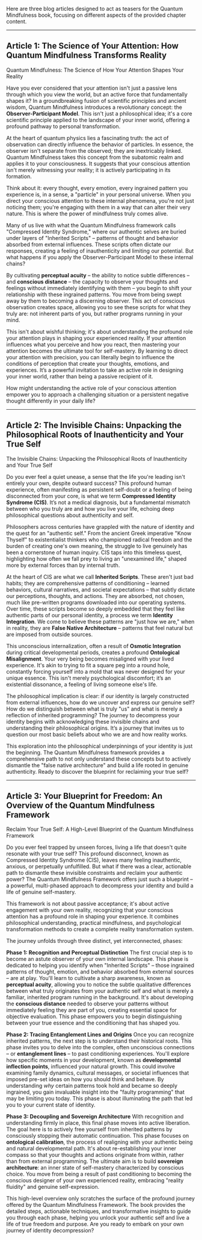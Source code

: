 Here are three blog articles designed to act as teasers for the Quantum Mindfulness book, focusing on different aspects of the provided chapter content.

---

## Article 1: The Science of Your Attention: How Quantum Mindfulness Transforms Reality

 Quantum Mindfulness: The Science of How Your Attention Shapes Your Reality

Have you ever considered that your attention isn't just a passive lens through which you view the world, but an active force that fundamentally shapes it? In a groundbreaking fusion of scientific principles and ancient wisdom, Quantum Mindfulness introduces a revolutionary concept: the **Observer-Participant Model**. This isn't just a philosophical idea; it's a core scientific principle applied to the landscape of your inner world, offering a profound pathway to personal transformation.

At the heart of quantum physics lies a fascinating truth: the act of observation can directly influence the behavior of particles. In essence, the observer isn't separate from the observed; they are inextricably linked. Quantum Mindfulness takes this concept from the subatomic realm and applies it to your consciousness. It suggests that your conscious attention isn't merely witnessing your reality; it is actively participating in its formation.

Think about it: every thought, every emotion, every ingrained pattern you experience is, in a sense, a "particle" in your personal universe. When you direct your conscious attention to these internal phenomena, you're not just noticing them; you're engaging with them in a way that can alter their very nature. This is where the power of mindfulness truly comes alive.

Many of us live with what the Quantum Mindfulness framework calls "Compressed Identity Syndrome," where our authentic selves are buried under layers of "Inherited Scripts" – patterns of thought and behavior absorbed from external influences. These scripts often dictate our responses, creating a feeling of inauthenticity and limiting our potential. But what happens if you apply the Observer-Participant Model to these internal chains?

By cultivating **perceptual acuity** – the ability to notice subtle differences – and **conscious distance** – the capacity to observe your thoughts and feelings without immediately identifying with them – you begin to shift your relationship with these ingrained patterns. You move from being swept away by them to becoming a discerning observer. This act of conscious observation creates space, allowing you to see these scripts for what they truly are: not inherent parts of you, but rather programs running in your mind.

This isn't about wishful thinking; it's about understanding the profound role your attention plays in shaping your experienced reality. If your attention influences what you perceive and how you react, then mastering your attention becomes the ultimate tool for self-mastery. By learning to direct your attention with precision, you can literally begin to influence the conditions of perception that create your thoughts, emotions, and experiences. It’s a powerful invitation to take an active role in designing your inner world, rather than being a passive recipient of it.

How might understanding the active role of your conscious attention empower you to approach a challenging situation or a persistent negative thought differently in your daily life?

---

## Article 2: The Invisible Chains: Unpacking the Philosophical Roots of Inauthenticity and Your True Self

 The Invisible Chains: Unpacking the Philosophical Roots of Inauthenticity and Your True Self

Do you ever feel a quiet unease, a sense that the life you're leading isn't entirely your own, despite outward success? This profound human experience, often manifesting as persistent self-doubt or a feeling of being disconnected from your core, is what we term **Compressed Identity Syndrome (CIS)**. It’s not a medical diagnosis, but a fundamental mismatch between who you truly are and how you live your life, echoing deep philosophical questions about authenticity and self.

Philosophers across centuries have grappled with the nature of identity and the quest for an "authentic self." From the ancient Greek imperative "Know Thyself" to existentialist thinkers who championed radical freedom and the burden of creating one's own meaning, the struggle to live genuinely has been a cornerstone of human inquiry. CIS taps into this timeless quest, highlighting how often we fall prey to living an "unexamined life," shaped more by external forces than by internal truth.

At the heart of CIS are what we call **Inherited Scripts**. These aren't just bad habits; they are comprehensive patterns of conditioning – learned behaviors, cultural narratives, and societal expectations – that subtly dictate our perceptions, thoughts, and actions. They are absorbed, not chosen, much like pre-written programs downloaded into our operating systems. Over time, these scripts become so deeply embedded that they feel like authentic parts of our personal identity, a process we term **Identity Integration**. We come to believe these patterns are "just how we are," when in reality, they are **False Native Architecture** – patterns that feel natural but are imposed from outside sources.

This unconscious internalization, often a result of **Osmotic Integration** during critical developmental periods, creates a profound **Ontological Misalignment**. Your very being becomes misaligned with your lived experience. It's akin to trying to fit a square peg into a round hole, constantly forcing yourself into a mold that was never designed for your unique essence. This isn't merely psychological discomfort; it’s an existential dissonance, a feeling of living someone else's life.

The philosophical implication is clear: if our identity is largely constructed from external influences, how do we uncover and express our genuine self? How do we distinguish between what is truly "us" and what is merely a reflection of inherited programming? The journey to decompress your identity begins with acknowledging these invisible chains and understanding their philosophical origins. It’s a journey that invites us to question our most basic beliefs about who we are and how reality works.

This exploration into the philosophical underpinnings of your identity is just the beginning. The Quantum Mindfulness framework provides a comprehensive path to not only understand these concepts but to actively dismantle the "false native architecture" and build a life rooted in genuine authenticity. Ready to discover the blueprint for reclaiming your true self?

---

## Article 3: Your Blueprint for Freedom: An Overview of the Quantum Mindfulness Framework

 Reclaim Your True Self: A High-Level Blueprint of the Quantum Mindfulness Framework

Do you ever feel trapped by unseen forces, living a life that doesn't quite resonate with your true self? This profound disconnect, known as Compressed Identity Syndrome (CIS), leaves many feeling inauthentic, anxious, or perpetually unfulfilled. But what if there was a clear, actionable path to dismantle these invisible constraints and reclaim your authentic power? The Quantum Mindfulness Framework offers just such a blueprint – a powerful, multi-phased approach to decompress your identity and build a life of genuine self-mastery.

This framework is not about passive acceptance; it's about active engagement with your own reality, recognizing that your conscious attention has a profound role in shaping your experience. It combines philosophical understanding, practical mindfulness, and psychological transformation methods to create a complete reality transformation system.

The journey unfolds through three distinct, yet interconnected, phases:

**Phase 1: Recognition and Perceptual Distinction**
The first crucial step is to become an astute observer of your own internal landscape. This phase is dedicated to helping you identify when "Inherited Scripts" – those ingrained patterns of thought, emotion, and behavior absorbed from external sources – are at play. You'll learn to cultivate a sharp awareness, known as **perceptual acuity**, allowing you to notice the subtle qualitative differences between what truly originates from your authentic self and what is merely a familiar, inherited program running in the background. It's about developing the **conscious distance** needed to observe your patterns without immediately feeling they are part of you, creating essential space for objective evaluation. This phase empowers you to begin distinguishing between your true essence and the conditioning that has shaped you.

**Phase 2: Tracing Entanglement Lines and Origins**
Once you can recognize inherited patterns, the next step is to understand their historical roots. This phase invites you to delve into the complex, often unconscious connections – or **entanglement lines** – to past conditioning experiences. You'll explore how specific moments in your development, known as **developmental inflection points**, influenced your natural growth. This could involve examining family dynamics, cultural messages, or societal influences that imposed pre-set ideas on how you should think and behave. By understanding *why* certain patterns took hold and became so deeply ingrained, you gain invaluable insight into the "faulty programming" that may be limiting you today. This phase is about illuminating the path that led you to your current state of identity.

**Phase 3: Decoupling and Sovereign Architecture**
With recognition and understanding firmly in place, this final phase moves into active liberation. The goal here is to actively free yourself from inherited patterns by consciously stopping their automatic continuation. This phase focuses on **ontological calibration**, the process of realigning with your authentic being and natural developmental path. It's about re-establishing your inner compass so that your thoughts and actions originate from within, rather than from external programming. The ultimate aim is to build **sovereign architecture**: an inner state of self-mastery characterized by conscious choice. You move from being a result of past conditioning to becoming the conscious designer of your own experienced reality, embracing "reality fluidity" and genuine self-expression.

This high-level overview only scratches the surface of the profound journey offered by the Quantum Mindfulness Framework. The book provides the detailed steps, actionable techniques, and transformative insights to guide you through each phase, helping you unlock your authentic self and live a life of true freedom and purpose. Are you ready to embark on your own journey of identity decompression?